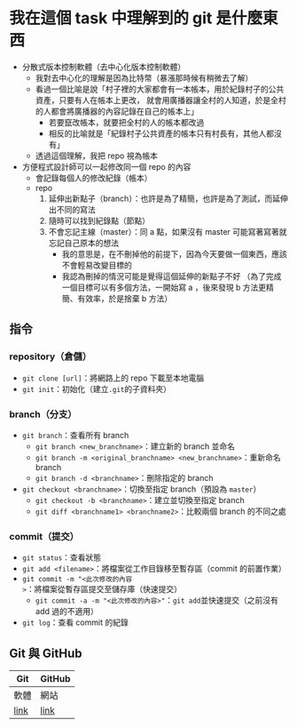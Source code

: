 我在這個 task 中理解到的 git 是什麼東西
=====================================

* 分散式版本控制軟體（去中心化版本控制軟體）
	* 我對去中心化的理解是因為比特幣（暴漲那時候有稍微去了解）
	* 看過一個比喻是說「村子裡的大家都會有一本帳本，用於紀錄村子的公共資產，只要有人在帳本上更改，
		就會用廣播器讓全村的人知道，於是全村的人都會將廣播器的內容記錄在自己的帳本上」
		* 若要竄改帳本，就要把全村的人的帳本都改過
		* 相反的比喻就是「紀錄村子公共資產的帳本只有村長有，其他人都沒有」
	* 透過這個理解，我把 repo 視為帳本
* 方便程式設計師可以一起修改同一個 repo 的內容
	* 會記錄每個人的修改紀錄（帳本）
	* repo 
		1. 延伸出新點子（branch）：也許是為了精簡，也許是為了測試，而延伸出不同的寫法
		2. 隨時可以找到紀錄點（節點）
		3. 不會忘記主線（master）：同 a 點，如果沒有 master 可能寫著寫著就忘記自己原本的想法
			* 我的意思是，在不刪掉他的前提下，因為今天要做一個東西，應該不會輕易改變目標的
			* 我認為刪掉的情況可能是覺得這個延伸的新點子不好
			（為了完成一個目標可以有多個方法，一開始寫 a ，後來發現 b 方法更精簡、有效率，於是捨棄 b 方法）


指令
-----

### repository（倉儲） ###

* `git clone [url]`：將網路上的 repo 下載至本地電腦
* `git init`：初始化（建立`.git`的子資料夾）


### branch（分支） ###

* `git branch`：查看所有 branch
	* `git branch <new_branchname>`：建立新的 branch 並命名
	* `git branch -m <original_branchname> <new_branchname>`：重新命名 branch
	* `git branch -d <branchname>`：刪除指定的 branch
* `git checkout <branchname>`：切換至指定 branch（預設為 `master`）
	* `git checkout -b <branchname>`：建立並切換至指定 branch
	* `git diff <branchname1> <branchname2>`：比較兩個 branch 的不同之處


### commit（提交） ###

* `git status`：查看狀態
* `git add <filename>`：將檔案從工作目錄移至暫存區（commit 的前置作業）
* `git commit -m "<此次修改的內容>`：將檔案從暫存區提交至儲存庫（快速提交）
	* `git commit -a -m "<此次修改的內容>"`：`git add`並快速提交（之前沒有 add 過的不適用）
* `git log`：查看 commit 的紀錄


Git 與 GitHub
-------------
| Git   | GitHub |
| ----- | ------ |
| 軟體   | 網站   |
| [link][Git]| [link][GitHub]|


[Git]:http://markdownpad.com/
[GitHub]:(https://github.com/)


